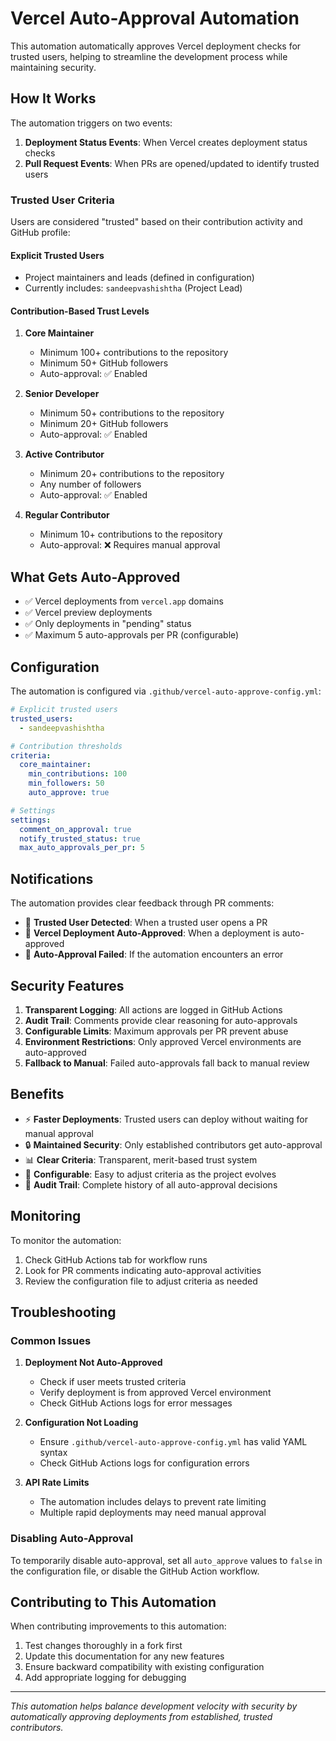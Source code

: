 # Vercel Auto-Approval Automation

This automation automatically approves Vercel deployment checks for trusted users, helping to streamline the development process while maintaining security.

## How It Works

The automation triggers on two events:
1. **Deployment Status Events**: When Vercel creates deployment status checks
2. **Pull Request Events**: When PRs are opened/updated to identify trusted users

### Trusted User Criteria

Users are considered "trusted" based on their contribution activity and GitHub profile:

#### Explicit Trusted Users
- Project maintainers and leads (defined in configuration)
- Currently includes: `sandeepvashishtha` (Project Lead)

#### Contribution-Based Trust Levels

1. **Core Maintainer**
   - Minimum 100+ contributions to the repository
   - Minimum 50+ GitHub followers
   - Auto-approval: ✅ Enabled

2. **Senior Developer**
   - Minimum 50+ contributions to the repository
   - Minimum 20+ GitHub followers
   - Auto-approval: ✅ Enabled

3. **Active Contributor**
   - Minimum 20+ contributions to the repository
   - Any number of followers
   - Auto-approval: ✅ Enabled

4. **Regular Contributor**
   - Minimum 10+ contributions to the repository
   - Auto-approval: ❌ Requires manual approval

## What Gets Auto-Approved

- ✅ Vercel deployments from `vercel.app` domains
- ✅ Vercel preview deployments
- ✅ Only deployments in "pending" status
- ✅ Maximum 5 auto-approvals per PR (configurable)

## Configuration

The automation is configured via `.github/vercel-auto-approve-config.yml`:

```yaml
# Explicit trusted users
trusted_users:
  - sandeepvashishtha

# Contribution thresholds
criteria:
  core_maintainer:
    min_contributions: 100
    min_followers: 50
    auto_approve: true

# Settings
settings:
  comment_on_approval: true
  notify_trusted_status: true
  max_auto_approvals_per_pr: 5
```

## Notifications

The automation provides clear feedback through PR comments:

- 🤖 **Trusted User Detected**: When a trusted user opens a PR
- 🤖 **Vercel Deployment Auto-Approved**: When a deployment is auto-approved
- 🤖 **Auto-Approval Failed**: If the automation encounters an error

## Security Features

1. **Transparent Logging**: All actions are logged in GitHub Actions
2. **Audit Trail**: Comments provide clear reasoning for auto-approvals
3. **Configurable Limits**: Maximum approvals per PR prevent abuse
4. **Environment Restrictions**: Only approved Vercel environments are auto-approved
5. **Fallback to Manual**: Failed auto-approvals fall back to manual review

## Benefits

- ⚡ **Faster Deployments**: Trusted users can deploy without waiting for manual approval
- 🔒 **Maintained Security**: Only established contributors get auto-approval
- 📊 **Clear Criteria**: Transparent, merit-based trust system
- 🎯 **Configurable**: Easy to adjust criteria as the project evolves
- 📝 **Audit Trail**: Complete history of all auto-approval decisions

## Monitoring

To monitor the automation:

1. Check GitHub Actions tab for workflow runs
2. Look for PR comments indicating auto-approval activities
3. Review the configuration file to adjust criteria as needed

## Troubleshooting

### Common Issues

1. **Deployment Not Auto-Approved**
   - Check if user meets trusted criteria
   - Verify deployment is from approved Vercel environment
   - Check GitHub Actions logs for error messages

2. **Configuration Not Loading**
   - Ensure `.github/vercel-auto-approve-config.yml` has valid YAML syntax
   - Check GitHub Actions logs for configuration errors

3. **API Rate Limits**
   - The automation includes delays to prevent rate limiting
   - Multiple rapid deployments may need manual approval

### Disabling Auto-Approval

To temporarily disable auto-approval, set all `auto_approve` values to `false` in the configuration file, or disable the GitHub Action workflow.

## Contributing to This Automation

When contributing improvements to this automation:

1. Test changes thoroughly in a fork first
2. Update this documentation for any new features
3. Ensure backward compatibility with existing configuration
4. Add appropriate logging for debugging

---

*This automation helps balance development velocity with security by automatically approving deployments from established, trusted contributors.*